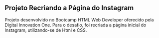 <h2>Projeto Recriando a Página do Instagram</h2>

Projeto desenvolvido no Bootcamp HTML Web Developer oferecido pela Digital Innovation One. Para o desafio, foi recriada a página inicial do Instagram, utilizando-se de Html e CSS.